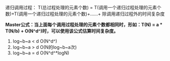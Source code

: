 递归调用过程：
T(总过程处理的元素个数) = T(调用一个递归过程处理的元素个数)+T(调用一个递归过程处理的元素个数)+……+ 除调用递归过程外的时间复杂度

**Master公式：当上面每个调用过程处理的元素个数都相同时，形如：T(N) = a * T(N/b) + O(N^d^)时，可以使用该公式估算时间复杂度。**

1.  log~b~a  <  d     O(N^d^)
2. log~b~a   >  d     O(N的log~b~a次)
3. log~b~a   =  d     O(N^d^*logN)
